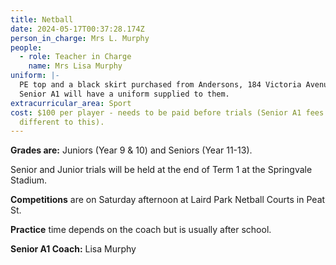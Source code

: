 ```yaml
---
title: Netball
date: 2024-05-17T00:37:28.174Z
person_in_charge: Mrs L. Murphy
people:
  - role: Teacher in Charge
    name: Mrs Lisa Murphy
uniform: |-
  PE top and a black skirt purchased from Andersons, 184 Victoria Avenue  
  Senior A1 will have a uniform supplied to them.
extracurricular_area: Sport
cost: $100 per player - needs to be paid before trials (Senior A1 fees are
  different to this).
---
```

**Grades are:** Juniors (Year 9 & 10) and Seniors (Year 11-13).

Senior and Junior trials will be held at the end of Term 1 at the Springvale Stadium.

**Competitions** are on Saturday afternoon at Laird Park Netball Courts in Peat St.

**Practice** time depends on the coach but is usually after school.

**Senior A1 Coach:** Lisa Murphy
